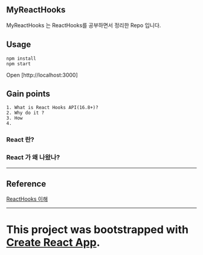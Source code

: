 ## MyReactHooks
MyReactHooks 는 ReactHooks를 공부하면서 정리한 Repo 입니다.




## Usage

```
npm install
npm start
```
Open [http://localhost:3000]

## Gain points

```
1. What is React Hooks API(16.8+)?
2. Why do it ?
3. How 
4. 
```

### React 란?

### React 가 왜 나왔나?



-----
## Reference
[ReactHooks 이해](https://www.youtube.com/playlist?list=PLAHa1zfLtLiMukrBDWr-o0q-At7oARwXv)

------
# This project was bootstrapped with [Create React App](https://github.com/facebook/create-react-app).
